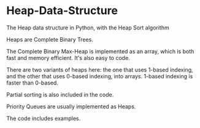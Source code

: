 # Heap-Data-Structure
The Heap data structure in Python, with the Heap Sort algorithm

Heaps are Complete Binary Trees.

The Complete Binary Max-Heap is implemented as an array, which is both fast and memory efficient. It's also easy to code.

There are two variants of heaps here: the one that uses 1-based indexing, and the other that uses 0-based indexing, into arrays. 1-based indexing is faster than 0-based.

Partial sorting is also included in the code.

Priority Queues are usually implemented as Heaps.

The code includes examples.
